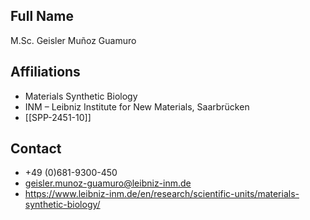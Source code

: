 ## Full Name
M.Sc. Geisler Muñoz Guamuro

## Affiliations
- Materials Synthetic Biology
- INM – Leibniz Institute for New Materials, Saarbrücken
- [[SPP-2451-10]]
## Contact
- +49 (0)681-9300-450
- geisler.munoz-guamuro@leibniz-inm.de
- https://www.leibniz-inm.de/en/research/scientific-units/materials-synthetic-biology/
